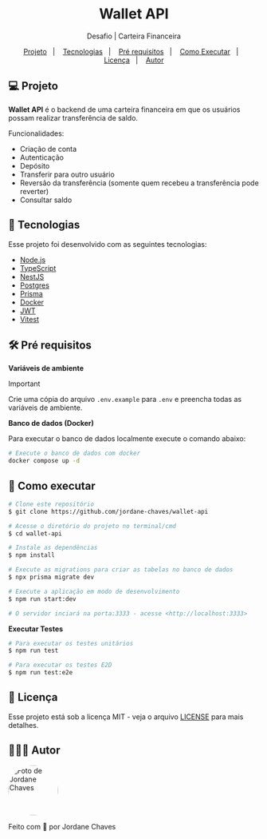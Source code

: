 <h1 align="center">
  Wallet API
</h1>

<p align="center">Desafio | Carteira Financeira</p>

<p align="center">
  <a href="#-projeto">Projeto</a>&nbsp;&nbsp;&nbsp;|&nbsp;&nbsp;&nbsp;
  <a href="#-tecnologias">Tecnologias</a>&nbsp;&nbsp;&nbsp;|&nbsp;&nbsp;&nbsp;
  <a href="#%EF%B8%8F-pré-requisitos">Pré requisitos</a>&nbsp;&nbsp;&nbsp;|&nbsp;&nbsp;&nbsp;
  <a href="#-como-executar">Como Executar</a>&nbsp;&nbsp;&nbsp;|&nbsp;&nbsp;&nbsp;
  <a href="#-licença">Licença</a>&nbsp;&nbsp;&nbsp;|&nbsp;&nbsp;&nbsp;
  <a href="#-autor">Autor</a>
</p>

## 💻 Projeto

**Wallet API** é o backend de uma carteira financeira em que os usuários possam realizar transferência de saldo.

Funcionalidades:
- Criação de conta
- Autenticação
- Depósito
- Transferir para outro usuário
- Reversão da transferência (somente quem recebeu a transferência pode reverter)
- Consultar saldo

## 🚀 Tecnologias

Esse projeto foi desenvolvido com as seguintes tecnologias:

- [Node.js](https://nodejs.org/en)
- [TypeScript](https://www.typescriptlang.org/)
- [NestJS](https://nestjs.com/)
- [Postgres](https://www.postgresql.org/)
- [Prisma](https://www.prisma.io/)
- [Docker](https://www.docker.com/)
- [JWT](https://jwt.io/)
- [Vitest](https://vitest.dev/)

## 🛠️ Pré requisitos

**Variáveis de ambiente**

> [!IMPORTANT]
> Crie uma cópia do arquivo `.env.example` para `.env` e preencha todas as variáveis de ambiente.

**Banco de dados (Docker)**

Para executar o banco de dados localmente execute o comando abaixo:

```bash
# Execute o banco de dados com docker
docker compose up -d
```

## 🎲 Como executar

```bash
# Clone este repositório
$ git clone https://github.com/jordane-chaves/wallet-api

# Acesse o diretório do projeto no terminal/cmd
$ cd wallet-api

# Instale as dependências
$ npm install

# Execute as migrations para criar as tabelas no banco de dados
$ npx prisma migrate dev

# Execute a aplicação em modo de desenvolvimento
$ npm run start:dev

# O servidor inciará na porta:3333 - acesse <http://localhost:3333>
```

**Executar Testes**

```bash
# Para executar os testes unitários
$ npm run test

# Para executar os testes E2D
$ npm run test:e2e
```

## 📝 Licença

Esse projeto está sob a licença MIT - veja o arquivo [LICENSE](https://github.com/jordane-chaves/wallet-api/blob/main/LICENSE) para mais detalhes.

## 👨🏻‍💻 Autor

<img
  style="border-radius:50%;"
  src="https://avatars.githubusercontent.com/jordane-chaves"
  width="100px;"
  title="Foto de Jordane Chaves"
  alt="Foto de Jordane Chaves"
/>

Feito com 💜 por Jordane Chaves
